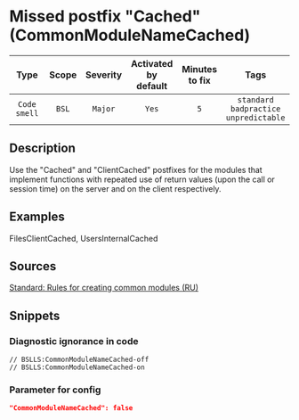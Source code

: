 # Missed postfix "Cached" (CommonModuleNameCached)

 Type | Scope | Severity | Activated<br>by default | Minutes<br>to fix | Tags 
 :-: | :-: | :-: | :-: | :-: | :-: 
 `Code smell` | `BSL` | `Major` | `Yes` | `5` | `standard`<br>`badpractice`<br>`unpredictable` 

<!-- Блоки выше заполняются автоматически, не трогать -->
## Description

<!-- Описание диагностики заполняется вручную. Необходимо понятным языком описать смысл и схему работу -->

Use the "Cached" and "ClientCached" postfixes for the modules that implement functions with repeated use of return values (upon the call or session time) on the server and on the client respectively.

## Examples

<!-- В данном разделе приводятся примеры, на которые диагностика срабатывает, а также можно привести пример, как можно исправить ситуацию -->

FilesClientCached, UsersInternalCached

## Sources

<!-- Необходимо указывать ссылки на все источники, из которых почерпнута информация для создания диагностики -->

[Standard: Rules for creating common modules (RU)](https://its.1c.ru/db/v8std#content:469:hdoc:3.2.3)

## Snippets

<!-- Блоки ниже заполняются автоматически, не трогать -->
### Diagnostic ignorance in code

```bsl
// BSLLS:CommonModuleNameCached-off
// BSLLS:CommonModuleNameCached-on
```

### Parameter for config

```json
"CommonModuleNameCached": false
```
